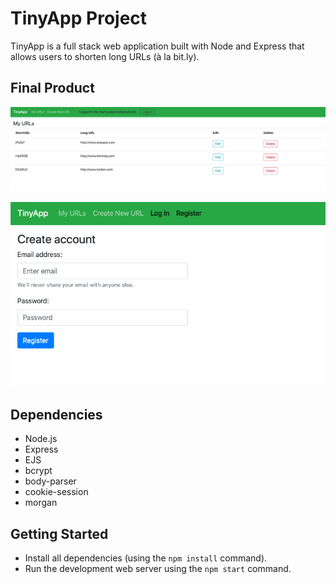 # TinyApp Project

TinyApp is a full stack web application built with Node and Express that allows users to shorten long URLs (à la bit.ly).

## Final Product

!["screenshot of URLs page"](https://github.com/Samy0412/tinyapp/blob/master/docs/urls-page.png?raw=true)

!["screenshot of registration page"](https://github.com/Samy0412/tinyapp/blob/master/docs/Register-page.png?raw=true)

## Dependencies

- Node.js
- Express
- EJS
- bcrypt
- body-parser
- cookie-session
- morgan

## Getting Started

- Install all dependencies (using the `npm install` command).
- Run the development web server using the `npm start` command.
